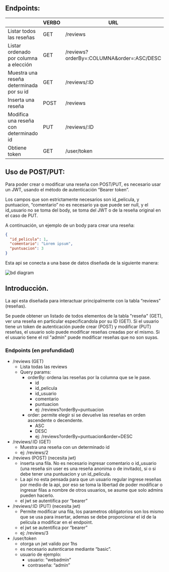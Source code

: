 ## Endpoints:

|  | VERBO | URL |
| --- | --- | --- |
| Listar todos las reseñas | GET | /reviews |
| Listar ordenado por columna a elección | GET | /reviews?orderBy=:COLUMNA&order=:ASC/DESC |
| Muestra una reseña determinada por su id | GET | /reviews/:ID |
| Inserta una reseña | POST | /reviews |
| Modifica una reseña con determinado id | PUT | /reviews/:ID |
| Obtiene token | GET | /user/token |

## Uso de POST/PUT:

Para poder crear o modificar una reseña con POST/PUT, es necesario usar un JWT, usando el método de autenticación “Bearer token”.

Los campos que son estrictamente necesarios son id_pelicula, y puntuacion, “comentario” no es necesario ya que puede ser null, y el id_usuario no se toma del body, se toma del JWT o de la reseña original en el caso de PUT.

A continuación, un ejemplo de un body para crear una reseña:
```json
{
  "id_pelicula": 1,
  "comentario": "Lorem ipsum",
  "puntuacion": 3
}
```

Esta api se conecta a una base de datos diseñada de la siguiente manera:

![bd diagram](https://github.com/user-attachments/assets/b472d60a-0581-492c-bd57-e73f7eaec68b)

## Introducción.
La api esta diseñada para interactuar principalmente con la tabla “reviews” (reseñas).

Se puede obtener un listado de todos elementos de la tabla "reseña" (GET), ver una reseña en particular especificandola por su ID (GET).
Si el usuario tiene un token de autenticación puede crear (POST) y modificar (PUT) reseñas, el usuario solo puede modificar reseñas creadas por el mismo.
Si el usuario tiene el rol "admin" puede modificar reseñas que no son suyas.

### Endpoints (en profundidad)

- /reviews (GET)
    - Lista todas las reviews
    - Query params:
        - orderBy: ordena las reseñas por la columna que se le pase.
            - id
            - id_pelicula
            - id_usuario
            - comentario
            - puntuacion
            - ej: /reviews?orderBy=puntuacion
        - order: permite elegir si se devuelve las reseñas en orden ascendente o decendente.
            - ASC
            - DESC
            - ej: /reviews?orderBy=puntuacion&order=DESC
- /reviews/:ID (GET)
    - Muestra una reseña con un determinado id
    - ej: /reviews/2
- /reviews (POST) (necesita jwt)
    - inserta una fila. No es necesario ingresar comentario o id_usuario (una reseña sin user es una reseña anonima o de invitado), si o si debe tener una puntuacion y un id_pelicula.
    - La api no esta pensada para que un usuario regular ingrese reseñas por medio de la api, por eso se toma la libertad de poder modificar o ingresar filas a nombre de otros usuarios, se asume que solo admins pueden hacerlo.
    - el jwt se autentifica por “bearer”
- /reviews/:ID (PUT) (necesita jwt)
    - Permite modificar una fila, los parametros obligatorios son los mismo que se usa para insertar, ademas se debe proporcionar el id de la pelicula a modificar en el endpoint.
    - el jwt se autentifica por “bearer”
    - ej: /reviews/3
- /user/token
    - otorga un jwt valido por 1hs
    - es necesario autenticarse mediante “basic”.
    - usuario de ejemplo:
        - usuario: “webadmin”
        - contraseña: “admin”
